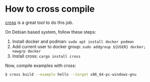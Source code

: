 
# How to cross compile
[cross](https://github.com/rust-embedded/cross) is a great tool to do this job.

On Debian based system, follow these steps:
1. Install docker and podman: `sudo apt install docker podman`
2. Add current user to docker group: `sudo addgroup ${USER} docker; newgrp docker`
3. Install cross: `cargo install cross`

Now, compile examples with cross:
```bash
$ cross build --example hello --target x86_64-pc-windows-gnu
```
